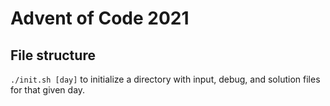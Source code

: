 # Advent of Code 2021

## File structure

`./init.sh [day]` to initialize a directory with input, debug, and solution files for that given day.
